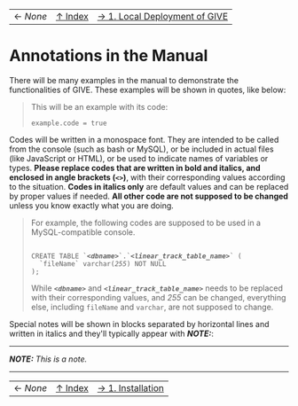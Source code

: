 ||||
| --- | --- | --- |
| ← *None* | [↑ Index](Readme.md) | [→ 1. Local Deployment of GIVE](1-Local_deployment_of_GIVE.md) |

# Annotations in the Manual

There will be many examples in the manual to demonstrate the functionalities of GIVE. These examples will be shown in quotes, like below:
> This will be an example with its code:
> ```
> example.code = true
> ```

Codes will be written in a monospace font. They are intended to be called from the console (such as bash or MySQL), or be included in actual files (like JavaScript or HTML), or be used to indicate names of variables or types. __Please replace codes that are written in bold and italics, and enclosed in angle brackets (`<>`)__, with their corresponding values according to the situation. __Codes in italics only__ are default values and can be replaced by proper values if needed. __All other code are not supposed to be changed__ unless you know exactly what you are doing.

> For example, the following codes are supposed to be used in a MySQL-compatible console.
>
> <code>
> CREATE TABLE `<em><strong>&lt;dbname&gt;</strong></em>`.`<em><strong>&lt;linear_track_table_name&gt;</strong></em>` (
>   `fileName` varchar(<em>255</em>) NOT NULL
> );
> </code>
>
>  While __*`<dbname>`*__ and __*`<linear_track_table_name>`*__ needs to be replaced with their corresponding values, and *255* can be changed, everything else, including `fileName` and `varchar`, are not supposed to change.

Special notes will be shown in blocks separated by horizontal lines and written in italics and they'll typically appear with __*NOTE:*__:

***
*__NOTE:__ This is a note.*
***

||||
| --- | --- | --- |
| ← *None* | [↑ Index](index.md) | [→ 1. Installation](1-installation.md) |
